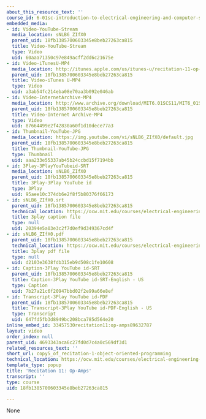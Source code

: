 ```yaml
---
about_this_resource_text: ''
course_id: 6-01sc-introduction-to-electrical-engineering-and-computer-science-i-spring-2011
embedded_media:
- id: Video-YouTube-Stream
  media_location: sNLB6_ZIfX0
  parent_uid: 18fb1385700603345e8beb27263ca815
  title: Video-YouTube-Stream
  type: Video
  uid: 60aaa71350c97e849acff2dd6c21675e
- id: Video-iTunesU-MP4
  media_location: http://itunes.apple.com/us/itunes-u/recitation-11-op-amps/id490181666?i=108667925
  parent_uid: 18fb1385700603345e8beb27263ca815
  title: Video-iTunes U-MP4
  type: Video
  uid: a3ab54fc214eba08e70aa3b092e046ab
- id: Video-InternetArchive-MP4
  media_location: http://www.archive.org/download/MIT6.01SCS11/MIT6_01SC_rec11_300k.mp4
  parent_uid: 18fb1385700603345e8beb27263ca815
  title: Video-Internet Archive-MP4
  type: Video
  uid: 87664499e2f42830a60f1d10dece77a3
- id: Thumbnail-YouTube-JPG
  media_location: https://img.youtube.com/vi/sNLB6_ZIfX0/default.jpg
  parent_uid: 18fb1385700603345e8beb27263ca815
  title: Thumbnail-YouTube-JPG
  type: Thumbnail
  uid: aaa233e55337ab45b24ccbd15f7194bb
- id: 3Play-3PlayYouTubeid-SRT
  media_location: sNLB6_ZIfX0
  parent_uid: 18fb1385700603345e8beb27263ca815
  title: 3Play-3Play YouTube id
  type: 3Play
  uid: 95aee10c374db6e2f8f5b80376f66173
- id: sNLB6_ZIfX0.srt
  parent_uid: 18fb1385700603345e8beb27263ca815
  technical_location: https://ocw.mit.edu/courses/electrical-engineering-and-computer-science/6-01sc-introduction-to-electrical-engineering-and-computer-science-i-spring-2011/resource-index/copy5_of_recitation-1-object-oriented-programming/sNLB6_ZIfX0.srt
  title: 3play caption file
  type: null
  uid: 20394e5a03e3c2f7d0ef9d349367cd4f
- id: sNLB6_ZIfX0.pdf
  parent_uid: 18fb1385700603345e8beb27263ca815
  technical_location: https://ocw.mit.edu/courses/electrical-engineering-and-computer-science/6-01sc-introduction-to-electrical-engineering-and-computer-science-i-spring-2011/resource-index/copy5_of_recitation-1-object-oriented-programming/sNLB6_ZIfX0.pdf
  title: 3play pdf file
  type: null
  uid: d2103e3638fdb315eb9d508c1fe10608
- id: Caption-3Play YouTube id-SRT
  parent_uid: 18fb1385700603345e8beb27263ca815
  title: Caption-3Play YouTube id-SRT-English - US
  type: Caption
  uid: 7b27a21c6f20947bbd02f2e99a66e8ef
- id: Transcript-3Play YouTube id-PDF
  parent_uid: 18fb1385700603345e8beb27263ca815
  title: Transcript-3Play YouTube id-PDF-English - US
  type: Transcript
  uid: 647fd5fb3d8949bc208bca785d564e20
inline_embed_id: 33457530recitation11:op-amps89632787
layout: video
order_index: null
parent_uid: 4693343aca6c27fd0d7c4a0c569df3d1
related_resources_text: ''
short_url: copy5_of_recitation-1-object-oriented-programming
technical_location: https://ocw.mit.edu/courses/electrical-engineering-and-computer-science/6-01sc-introduction-to-electrical-engineering-and-computer-science-i-spring-2011/resource-index/copy5_of_recitation-1-object-oriented-programming
template_type: popup
title: 'Recitation 11: Op-Amps'
transcript: ''
type: course
uid: 18fb1385700603345e8beb27263ca815

---
```

None
